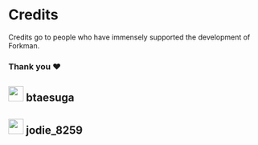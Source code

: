 # Credits

Credits go to people who have immensely supported the development of Forkman.

### Thank you ❤️

## <div class="heading"><img src="https://cdn.discordapp.com/avatars/775418953723805717/fa0e6469b64ec103630b37427e949327.png" width="30" height="30" class="rounded-corners">&nbsp;btaesuga</div>

## <div class="heading"><img src="https://cdn.discordapp.com/avatars/300548556874579969/1b401381416d0754f1611ffef4616b85.png" width="30" height="30" class="rounded-corners">&nbsp;jodie_8259</div>
